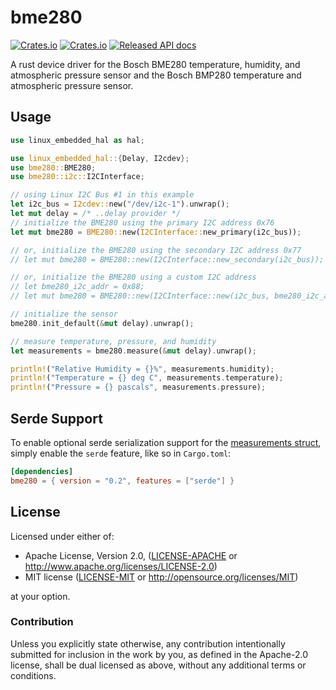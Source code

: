# bme280

[![Crates.io](https://img.shields.io/crates/d/bme280.svg)](https://crates.io/crates/bme280)
[![Crates.io](https://img.shields.io/crates/v/bme280.svg)](https://crates.io/crates/bme280)
[![Released API docs](https://docs.rs/bme280/badge.svg)](https://docs.rs/bme280)

A rust device driver for the Bosch BME280 temperature, humidity, and atmospheric pressure sensor and the Bosch BMP280 temperature and atmospheric pressure sensor.

## Usage

```rust
use linux_embedded_hal as hal;

use linux_embedded_hal::{Delay, I2cdev};
use bme280::BME280;
use bme280::i2c::I2CInterface;

// using Linux I2C Bus #1 in this example
let i2c_bus = I2cdev::new("/dev/i2c-1").unwrap();
let mut delay = /* ..delay provider */
// initialize the BME280 using the primary I2C address 0x76
let mut bme280 = BME280::new(I2CInterface::new_primary(i2c_bus));

// or, initialize the BME280 using the secondary I2C address 0x77
// let mut bme280 = BME280::new(I2CInterface::new_secondary(i2c_bus));

// or, initialize the BME280 using a custom I2C address
// let bme280_i2c_addr = 0x88;
// let mut bme280 = BME280::new(I2CInterface::new(i2c_bus, bme280_i2c_addr));

// initialize the sensor
bme280.init_default(&mut delay).unwrap();

// measure temperature, pressure, and humidity
let measurements = bme280.measure(&mut delay).unwrap();

println!("Relative Humidity = {}%", measurements.humidity);
println!("Temperature = {} deg C", measurements.temperature);
println!("Pressure = {} pascals", measurements.pressure);
```

## Serde Support

To enable optional serde serialization support for the [measurements struct](https://docs.rs/bme280/0.1.2/bme280/struct.Measurements.html), simply enable the `serde` feature, like so in `Cargo.toml`:

```toml
[dependencies]
bme280 = { version = "0.2", features = ["serde"] }
```

## License

Licensed under either of:

 * Apache License, Version 2.0, ([LICENSE-APACHE](LICENSE-APACHE) or http://www.apache.org/licenses/LICENSE-2.0)
 * MIT license ([LICENSE-MIT](LICENSE-MIT) or http://opensource.org/licenses/MIT)

at your option.

### Contribution

Unless you explicitly state otherwise, any contribution intentionally submitted for inclusion in the work by you, as defined in the Apache-2.0 license, shall be dual licensed as above, without any additional terms or conditions.
